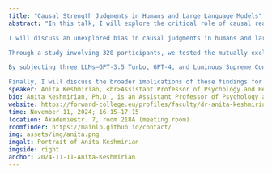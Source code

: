 ```yaml
---
title: "Causal Strength Judgments in Humans and Large Language Models"
abstract: "In this talk, I will explore the critical role of causal reasoning in both human cognition and artificial intelligence (AI), focusing on how we understand the relationships between events. Causal Bayesian Networks (CBNs) serve as a fundamental tool for modeling these relationships, using directed, acyclic links to represent probabilistic associations between variables. Deviations from these models can lead to biased judgments.

I will discuss an unexplored bias in causal judgments in humans and large language models (LLMs) by examining two structures within CBNs: Canonical Chain (A→B→C) and Common Cause (A←B→C) networks. Normatively, once the intermediate variable (B) is known, the outcome (C) should be independent of the initial cause (A). However, research has shown that humans often neglect this independence.

Through a study involving 320 participants, we tested the mutually exclusive predictions of three theories of causal judgments using hierarchical mixed-effect models. Our findings reveal that humans perceive causes in Chain structures as significantly stronger, supporting only one of the hypotheses. This increased perceived causal power might stem from our perception of intermediate causes as more reflective of reliable mechanisms.

By subjecting three LLMs—GPT-3.5 Turbo, GPT-4, and Luminous Supreme Control—to the same queries posed to human participants and adjusting a key 'temperature' hyperparameter, we found that LLMs also display a similar boost in perceived causal power in Chains, particularly with higher temperatures. This suggests that the bias is partly reflected in language usage.

Finally, I will discuss the broader implications of these findings for our understanding of causal representation in both human and AI systems."
speaker: Anita Keshmirian, <br>Assistant Professor of Psychology and Head of Data Science at Forward College in Berlin
bio: Anita Keshmirian, Ph.D., is an Assistant Professor of Psychology and Head of Data Science at Forward College in Berlin. She completed her Ph.D. at LMU Munich under the supervision of Bahador Bahrami (LMU), Fiery Cushman (Harvard), and Ophelia Deroy (LMU), with subsequent postdoctoral research focusing on Argumentation Machines and Large Language Models at LMU Munich Center for Mathematical Philosophy (MCMP) and the Fraunhofer Institute for Cognitive Systems (IKS). Currently, she is a visiting scientist at the Human-Centered AI division of Helmholtz Munich. Her research interests lie at the intersection of human cognition, causal and moral reasoning, and artificial intelligence, particularly in understanding how both humans and AI models process and represent causal relationships and moral reasoning.
website: https://forward-college.eu/profiles/faculty/dr-anita-keshmirian/
time: November 11, 2024; 16:15–17:15
location: Akademiestr. 7, room 218A (meeting room)
roomfinder: https://mainlp.github.io/contact/
img: assets/img/anita.png
imgalt: Portrait of Anita Keshmirian
imgside: right
anchor: 2024-11-11-Anita-Keshmirian
---
```

